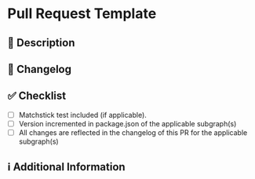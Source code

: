 # Pull Request Template

## 📄 Description

<!--
Provide a concise description of the changes introduced by this PR.
-->

## 📝 Changelog

<!--
**Required**: List all changes using Conventional Commit syntax.
Each entry should start with a type, followed by a colon and a brief description.
These entries will be scraped and included in the release tags.

**Example:**
- `feat: add user authentication module`
- `fix: resolve login issue with special characters`
- `docs: update API usage documentation`
- `perf: improve performance of the login endpoint`
- `refactor: refactor the authentication module`
- `test: add unit tests for the authentication module`
- `chore: update dependencies`

Major changes should be marked with `!` and have a footer the `BREAKING CHANGE:` keyword.

docs: https://www.conventionalcommits.org/en/v1.0.0/#summary

ex: - refactor(carbonProjects)!: removed very important field from entity
-->


## ✅ Checklist


- [ ] Matchstick test included (if applicable).
- [ ] Version incremented in package.json of the applicable subgraph(s)
- [ ] All changes are reflected in the changelog of this PR for the applicable subgraph(s)

## ℹ️ Additional Information

<!--
Provide any additional information or context that may be relevant to this PR.
-->

